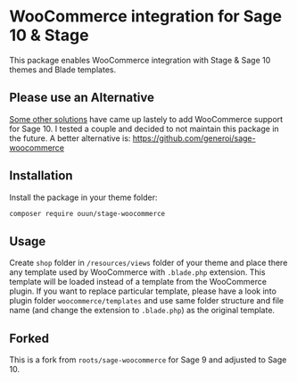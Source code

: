 # WooCommerce integration for Sage 10 & Stage

This package enables WooCommerce integration with Stage & Sage 10 themes and Blade templates.

## Please use an Alternative
[Some other solutions](https://discourse.roots.io/t/woocommerce-support-for-sage-10/17999) have came up lastely to add WooCommerce support for Sage 10.
I tested a couple and decided to not maintain this package in the future. A better alternative is: https://github.com/generoi/sage-woocommerce

## Installation

Install the package in your theme folder:

```bash
composer require ouun/stage-woocommerce
```

## Usage

Create `shop` folder in `/resources/views` folder of your theme and place there any template used by WooCommerce with `.blade.php` extension. This template will be loaded instead of a template from the WooCommerce plugin. If you want to replace particular template, please have a look into plugin folder `woocommerce/templates` and use same folder structure and file name (and change the extension to `.blade.php`) as the original template.

## Forked

This is a fork from `roots/sage-woocommerce` for Sage 9 and adjusted to Sage 10.
